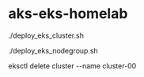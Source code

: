 # aks-eks-homelab

./deploy_eks_cluster.sh

./deploy_eks_nodegroup.sh

eksctl delete cluster --name cluster-00
